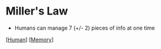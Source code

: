 # Miller's Law

- Humans can manage 7 (+/- 2) pieces of info at one time

[[Human]] [[Memory]]

[//begin]: # "Autogenerated link references for markdown compatibility"
[human]: human "Human"
[memory]: memory "Memory"
[//end]: # "Autogenerated link references"